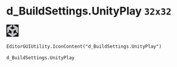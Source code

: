 # d_BuildSettings.UnityPlay `32x32`
<img src="/img/d_BuildSettings.UnityPlay.png" width=32 height=32>

``` CSharp
EditorGUIUtility.IconContent("d_BuildSettings.UnityPlay")
```
```
d_BuildSettings.UnityPlay
```
